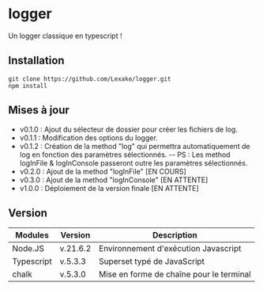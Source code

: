 # logger
Un logger classique en typescript !

## Installation
```
git clone https://github.com/Lexake/logger.git
npm install
```

## Mises à jour
- v0.1.0 : Ajout du sélecteur de dossier pour créer les fichiers de log.
- v0.1.1 : Modification des options du logger.
- v0.1.2 : Création de la method "log" qui permettra automatiquement de log en fonction des paramètres sélectionnés.
-- PS : Les method logInFile & logInConsole passeront outre les paramètres sélectionnés.
- v0.2.0 : Ajout de la method "logInFile" [EN COURS]
- v0.3.0 : Ajout de la method "logInConsole" [EN ATTENTE]
- v1.0.0 : Déploiement de la version finale [EN ATTENTE]

## Version
| Modules       | Version       | Description                              | 
| ------------- | ------------- | -------------                            |
| Node.JS       | v.21.6.2      | Environnement d'exécution Javascript     |
| Typescript    | v.5.3.3       | Superset typé de JavaScript              |
| chalk         | v.5.3.0       | Mise en forme de chaîne pour le terminal |
